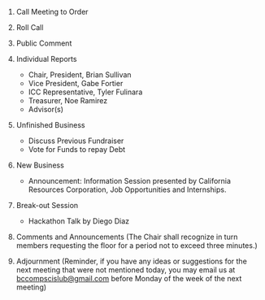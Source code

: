 1. Call Meeting to Order

2. Roll Call

3. Public Comment

4. Individual Reports
	* Chair, President, Brian Sullivan
	* Vice President, Gabe Fortier
	* ICC Representative, Tyler Fulinara
	* Treasurer, Noe Ramirez
	* Advisor(s)

5. Unfinished Business
    * Discuss Previous Fundraiser
    * Vote for Funds to repay Debt
    
6. New Business
    * Announcement: Information Session presented by California Resources Corporation, Job Opportunities and Internships.
    
7. Break-out Session
    * Hackathon Talk by Diego Diaz
    
8. Comments and Announcements
	(The Chair shall recognize in turn members requesting the floor for a period not to exceed three minutes.)

9. Adjournment
	(Reminder, if you have any ideas or suggestions for the next meeting that were not mentioned today, you may email us at bccompscislub@gmail.com before Monday of the week of the next meeting)
